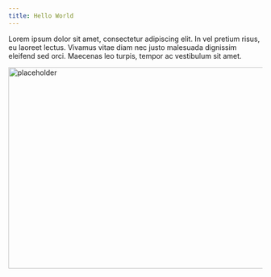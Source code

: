 ```yaml
---
title: Hello World
---
```


Lorem ipsum dolor sit amet, consectetur adipiscing elit. In vel pretium
risus, eu laoreet lectus. Vivamus vitae diam nec justo malesuada dignissim
eleifend sed orci. Maecenas leo turpis, tempor ac vestibulum sit amet.

<img src="https://picsum.photos/600/400" alt="placeholder" width="600" height="400" />